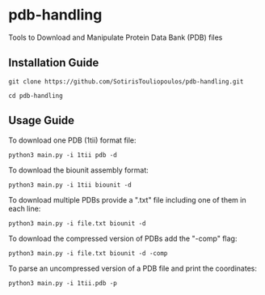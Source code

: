 # pdb-handling
Tools to Download and Manipulate Protein Data Bank (PDB) files

## Installation Guide
```
git clone https://github.com/SotirisTouliopoulos/pdb-handling.git

cd pdb-handling
```

## Usage Guide

To download one PDB (1tii) format file:
```
python3 main.py -i 1tii pdb -d
```

To download the biounit assembly format:
```
python3 main.py -i 1tii biounit -d
```

To download multiple PDBs provide a ".txt" file including one of them in each line:
```
python3 main.py -i file.txt biounit -d
```

To download the compressed version of PDBs add the "-comp" flag:
```
python3 main.py -i file.txt biounit -d -comp
```

To parse an uncompressed version of a PDB file and print the coordinates:
```
python3 main.py -i 1tii.pdb -p
```